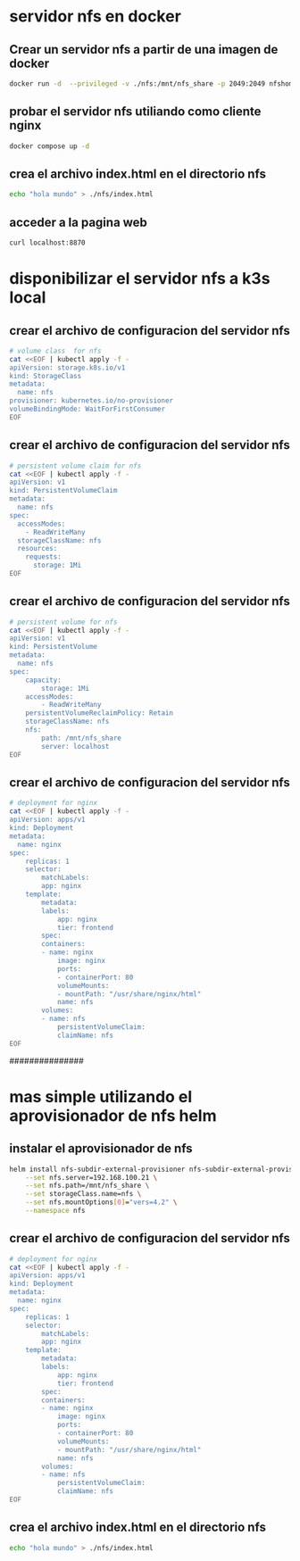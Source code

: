 # servidor nfs en docker

## Crear un servidor nfs a partir de una imagen de docker

```bash
docker run -d  --privileged -v ./nfs:/mnt/nfs_share -p 2049:2049 nfshome
```

##  probar el servidor nfs utiliando como cliente nginx

```bash
docker compose up -d
```

## crea el archivo index.html en el directorio nfs

```bash
echo "hola mundo" > ./nfs/index.html
```

## acceder a la pagina web

```bash
curl localhost:8870
```


# disponibilizar el servidor nfs a k3s local

## crear el archivo de configuracion del servidor nfs

```bash
# volume class  for nfs
cat <<EOF | kubectl apply -f -
apiVersion: storage.k8s.io/v1
kind: StorageClass
metadata:
  name: nfs
provisioner: kubernetes.io/no-provisioner
volumeBindingMode: WaitForFirstConsumer
EOF
```

## crear el archivo de configuracion del servidor nfs

```bash
# persistent volume claim for nfs
cat <<EOF | kubectl apply -f -
apiVersion: v1
kind: PersistentVolumeClaim
metadata:
  name: nfs
spec:
  accessModes:
    - ReadWriteMany
  storageClassName: nfs
  resources:
    requests:
      storage: 1Mi
EOF

```

## crear el archivo de configuracion del servidor nfs

```bash
# persistent volume for nfs
cat <<EOF | kubectl apply -f -
apiVersion: v1
kind: PersistentVolume
metadata:
  name: nfs
spec:
    capacity:
        storage: 1Mi
    accessModes:
        - ReadWriteMany
    persistentVolumeReclaimPolicy: Retain
    storageClassName: nfs
    nfs:
        path: /mnt/nfs_share
        server: localhost
EOF
```

## crear el archivo de configuracion del servidor nfs

```bash
# deployment for nginx
cat <<EOF | kubectl apply -f -
apiVersion: apps/v1
kind: Deployment
metadata:
  name: nginx
spec:
    replicas: 1
    selector:
        matchLabels:
        app: nginx
    template:
        metadata:
        labels:
            app: nginx
            tier: frontend
        spec:
        containers:
        - name: nginx
            image: nginx
            ports:
            - containerPort: 80
            volumeMounts:
            - mountPath: "/usr/share/nginx/html"
            name: nfs
        volumes:
        - name: nfs
            persistentVolumeClaim:
            claimName: nfs
EOF
```


###############

# mas simple utilizando el aprovisionador de nfs helm

## instalar el aprovisionador de nfs

```bash
helm install nfs-subdir-external-provisioner nfs-subdir-external-provisioner/nfs-subdir-external-provisioner \
    --set nfs.server=192.168.100.21 \
    --set nfs.path=/mnt/nfs_share \
    --set storageClass.name=nfs \
    --set nfs.mountOptions[0]="vers=4.2" \
    --namespace nfs

```

## crear el archivo de configuracion del servidor nfs

```bash
# deployment for nginx
cat <<EOF | kubectl apply -f -
apiVersion: apps/v1
kind: Deployment
metadata:
  name: nginx
spec:
    replicas: 1
    selector:
        matchLabels:
        app: nginx
    template:
        metadata:
        labels:
            app: nginx
            tier: frontend
        spec:
        containers:
        - name: nginx
            image: nginx
            ports:
            - containerPort: 80
            volumeMounts:
            - mountPath: "/usr/share/nginx/html"
            name: nfs
        volumes:
        - name: nfs
            persistentVolumeClaim:
            claimName: nfs
EOF
```

## crea el archivo index.html en el directorio nfs

```bash
echo "hola mundo" > ./nfs/index.html
```
